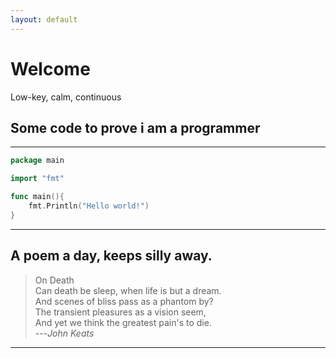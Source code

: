 ```yaml
---
layout: default
---
```


# Welcome
Low-key, calm, continuous

## Some code to prove i am a programmer

---
```go
package main

import "fmt"

func main(){
	fmt.Println("Hello world!")
}
```

---
## A poem a day, keeps silly away.
> On Death  
> Can death be sleep, when life is but a dream.  
 And scenes of bliss pass as a phantom by?  
 The transient pleasures as a vision seem,  
 And yet we think the greatest pain's to die.  
 ---<cite>John Keats</cite>
---
